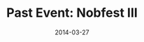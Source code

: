 ---
title: "Past Event: Nobfest III"
date: 2014-03-27
layout: post
category: shows
tags: 
 - dildozer
 - nobbys
flyer_src: https://s3.amazonaws.com/dev-ukyrgf/www/epatr/flyers/2014-03-27-fb.jpg
---